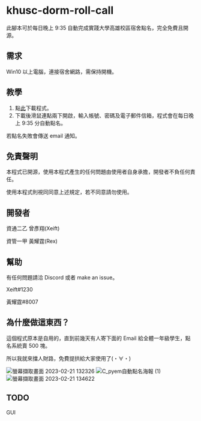 # khusc-dorm-roll-call
此腳本可於每日晚上 9:35 自動完成實踐大學高雄校區宿舍點名，完全免費且開源。

## 需求
Win10 以上電腦，連接宿舍網路，需保持開機。

## 教學

1. 點[此](https://github.com/Xeift/khusc-dorm-roll-call/raw/main/auto_check.exe)下載程式。
2. 下載後滑鼠連點兩下開啟，輸入帳號、密碼及電子郵件信箱，程式會在每日晚上 9:35 分自動點名。

若點名失敗會傳送 email 通知。

## 免責聲明
本程式已開源，使用本程式產生的任何問題由使用者自身承擔，開發者不負任何責任。

使用本程式則視同同意上述規定，若不同意請勿使用。

## 開發者
資通二乙 曾彥翔(Xeift)

資管一甲 黃耀霆(Rex)

## 幫助
有任何問題請洽 Discord 或者 make an issue。

Xeift#1230

黃耀霆#8007

## 為什麼做這東西？
這個程式原本是自用的，直到前幾天有人寄下面的 Email 給全體一年級學生，點名系統賣 500 塊。

所以我就來擋人財路，免費提拱給大家使用了(⁠・⁠∀⁠・⁠)

![螢幕擷取畫面 2023-02-21 132326](https://user-images.githubusercontent.com/80938768/220255363-807088cf-bc92-4960-95ab-2dba5d3d4e04.png)
![C_pyem自動點名海報 (1)](https://user-images.githubusercontent.com/80938768/220255377-4eee3960-386b-4109-864c-f693af696f73.png)
![螢幕擷取畫面 2023-02-21 134622](https://user-images.githubusercontent.com/80938768/220258731-3359f351-4961-494b-9fba-ba2d4dff2fd7.png)

## TODO
GUI
